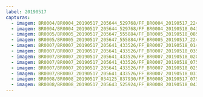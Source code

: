 ```yaml
---
label: 20190517
capturas:
  - imagem: BR0004/BR0004_20190517_205644_529768/FF_BR0004_20190517_224733_178_0131584.fits_maxpixel.jpg
  - imagem: BR0004/BR0004_20190517_205644_529768/FF_BR0004_20190518_043710_039_0550144.fits_maxpixel.jpg
  - imagem: BR0005/BR0005_20190517_205647_555884/FF_BR0005_20190518_085613_297_0841984.fits_maxpixel.jpg
  - imagem: BR0005/BR0005_20190517_205647_555884/FF_BR0005_20190517_224256_787_0122112.fits_maxpixel.jpg
  - imagem: BR0007/BR0007_20190517_205641_433526/FF_BR0007_20190518_014559_815_0315648.fits_maxpixel.jpg
  - imagem: BR0007/BR0007_20190517_205641_433526/FF_BR0007_20190518_035551_460_0460288.fits_maxpixel.jpg
  - imagem: BR0007/BR0007_20190517_205641_433526/FF_BR0007_20190518_020841_566_0340736.fits_maxpixel.jpg
  - imagem: BR0007/BR0007_20190517_205641_433526/FF_BR0007_20190518_075009_765_0719104.fits_maxpixel.jpg
  - imagem: BR0007/BR0007_20190517_205641_433526/FF_BR0007_20190518_025540_684_0392960.fits_maxpixel.jpg
  - imagem: BR0007/BR0007_20190517_205641_433526/FF_BR0007_20190518_031546_941_0415488.fits_maxpixel.jpg
  - imagem: BR0008/BR0008_20190517_034125_837930/FF_BR0008_20190517_075254_645_0076032.fits_maxpixel.jpg
  - imagem: BR0008/BR0008_20190517_205643_525924/FF_BR0008_20190518_043559_260_0386048.fits_maxpixel.jpg
---
```

